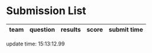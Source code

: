 # Submission List
team    | question  | results  | score | submit time
------|-----:|-----:| ----:|-----


update time: 15:13:12.99 
